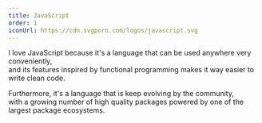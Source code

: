 ```yaml
---
title: JavaScript
order: 1
iconUrl: https://cdn.svgporn.com/logos/javascript.svg
---
```


I love JavaScript because it's a language
that can be used anywhere very conveniently,<br>
and its features inspired by functional programming
makes it way easier to write clean code.

Furthermore, it's a language that is keep evolving by the community,<br>
with a growing number of high quality packages
powered by one of the largest package ecosystems.

